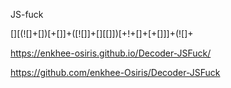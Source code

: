 JS-fuck

[][(![]+[])[+[]]+([![]]+[][[]])[+!+[]+[+[]]]+(![]+

https://enkhee-osiris.github.io/Decoder-JSFuck/

https://github.com/enkhee-Osiris/Decoder-JSFuck
